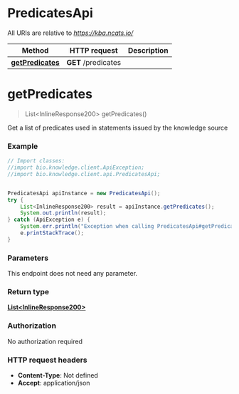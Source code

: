 # PredicatesApi

All URIs are relative to *https://kba.ncats.io/*

Method | HTTP request | Description
------------- | ------------- | -------------
[**getPredicates**](PredicatesApi.md#getPredicates) | **GET** /predicates | 


<a name="getPredicates"></a>
# **getPredicates**
> List&lt;InlineResponse200&gt; getPredicates()



Get a list of predicates used in statements issued by the knowledge source 

### Example
```java
// Import classes:
//import bio.knowledge.client.ApiException;
//import bio.knowledge.client.api.PredicatesApi;


PredicatesApi apiInstance = new PredicatesApi();
try {
    List<InlineResponse200> result = apiInstance.getPredicates();
    System.out.println(result);
} catch (ApiException e) {
    System.err.println("Exception when calling PredicatesApi#getPredicates");
    e.printStackTrace();
}
```

### Parameters
This endpoint does not need any parameter.

### Return type

[**List&lt;InlineResponse200&gt;**](InlineResponse200.md)

### Authorization

No authorization required

### HTTP request headers

 - **Content-Type**: Not defined
 - **Accept**: application/json

